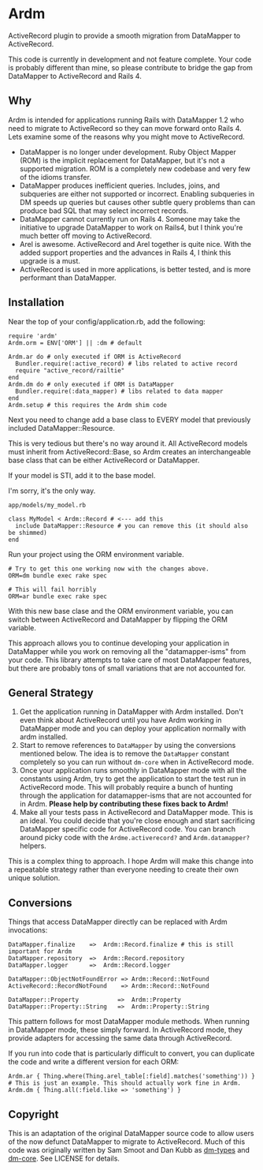 # Ardm

ActiveRecord plugin to provide a smooth migration from DataMapper to ActiveRecord.

This code is currently in development and not feature complete.
Your code is probably different than mine, so please contribute to bridge
the gap from DataMapper to ActiveRecord and Rails 4.

## Why

Ardm is intended for applications running Rails with DataMapper 1.2 who need
to migrate to ActiveRecord so they can move forward onto Rails 4.
Lets examine some of the reasons why you might move to ActiveRecord.

* DataMapper is no longer under development. Ruby Object Mapper (ROM) is the
  implicit replacement for DataMapper, but it's not a supported migration.
  ROM is a completely new codebase and very few of the idioms transfer.
* DataMapper produces inefficient queries. Includes, joins, and subqueries are
  either not supported or incorrect. Enabling subqueries in DM speeds up queries
  but causes other subtle query problems than can produce bad SQL that may
  select incorrect records.
* DataMapper cannot currently run on Rails 4. Someone may take the initiative to
  upgrade DataMapper to work on Rails4, but I think you're much better off
  moving to ActiveRecord.
* Arel is awesome. ActiveRecord and Arel together is quite nice. With the added
  support properties and the advances in Rails 4, I think this upgrade is a must.
* ActiveRecord is used in more applications, is better tested, and is more
  performant than DataMapper.

## Installation

Near the top of your config/application.rb, add the following:

    require 'ardm'
    Ardm.orm = ENV['ORM'] || :dm # default

    Ardm.ar do # only executed if ORM is ActiveRecord
      Bundler.require(:active_record) # libs related to active record
      require "active_record/railtie"
    end
    Ardm.dm do # only executed if ORM is DataMapper
      Bundler.require(:data_mapper) # libs related to data mapper
    end
    Ardm.setup # this requires the Ardm shim code

Next you need to change add a base class to EVERY model that previously
included DataMapper::Resource.

This is very tedious but there's no way around it. All ActiveRecord
models must inherit from ActiveRecord::Base, so Ardm creates an interchangeable
base class that can be either ActiveRecord or DataMapper.

If your model is STI, add it to the base model.

I'm sorry, it's the only way.

    app/models/my_model.rb

    class MyModel < Ardm::Record # <--- add this
      include DataMapper::Resource # you can remove this (it should also be shimmed)
    end

Run your project using the ORM environment variable.

    # Try to get this one working now with the changes above.
    ORM=dm bundle exec rake spec

    # This will fail horribly
    ORM=ar bundle exec rake spec

With this new base clase and the ORM environment variable, you can switch
between ActiveRecord and DataMapper by flipping the ORM variable.

This approach allows you to continue developing your application in
DataMapper while you work on removing all the "datamapper-isms" from your
code. This library attempts to take care of most DataMapper features, but
there are probably tons of small variations that are not accounted for.

## General Strategy

1. Get the application running in DataMapper with Ardm installed. Don't even
   think about ActiveRecord until you have Ardm working in DataMapper mode and
   you can deploy your application normally with ardm installed.
2. Start to remove references to `DataMapper` by using the conversions
   mentioned below. The idea is to remove the `DataMapper` constant completely
   so you can run without `dm-core` when in ActiveRecord mode.
3. Once your application runs smoothly in DataMapper mode with all the
   constants using Ardm, try to get the application to start the test run
   in ActiveRecord mode. This will probably require a bunch of hunting through
   the application for datamapper-isms that are not accounted for in Ardm.
   **Please help by contributing these fixes back to Ardm!**
4. Make all your tests pass in ActiveRecord and DataMapper mode. This is an
   ideal. You could decide that you're close enough and start sacrificing
   DataMapper specific code for ActiveRecord code. You can branch around
   picky code with the `Ardme.activerecord?` and `Ardm.datamapper?` helpers.

This is a complex thing to approach. I hope Ardm will make this change
into a repeatable strategy rather than everyone needing to create their own
unique solution.

## Conversions

Things that access DataMapper directly can be replaced with Ardm invocations:

    DataMapper.finalize    =>  Ardm::Record.finalize # this is still important for Ardm
    DataMapper.repository  =>  Ardm::Record.repository
    DataMapper.logger      =>  Ardm::Record.logger

    DataMapper::ObjectNotFoundError => Ardm::Record::NotFound
    ActiveRecord::RecordNotFound    => Ardm::Record::NotFound

    DataMapper::Property           =>  Ardm::Property
    DataMapper::Property::String   =>  Ardm::Property::String

This pattern follows for most DataMapper module methods. When running in
DataMapper mode, these simply forward. In ActiveRecord mode, they provide
adapters for accessing the same data through ActiveRecord.

If you run into code that is particularly difficult to convert, you can
duplicate the code and write a different version for each ORM:

    Ardm.ar { Thing.where(Thing.arel_table[:field].matches('something')) }
    # This is just an example. This should actually work fine in Ardm.
    Ardm.dm { Thing.all(:field.like => 'something') }

## Copyright

This is an adaptation of the original DataMapper source code to allow
users of the now defunct DataMapper to migrate to ActiveRecord.
Much of this code was originally written by Sam Smoot and Dan Kubb as
[dm-types](https://github.com/datamapper/dm-types) and
[dm-core](https://github.com/datamapper/dm-core). See LICENSE for details.
